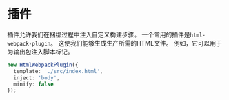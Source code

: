 # 插件

插件允许我们在捆绑过程中注入自定义构建步骤。
一个常用的插件是`html-webpack-plugin`。 这使我们能够生成生产所需的HTML文件。 例如，它可以用于为输出包注入脚本标记。

```typescript
new HtmlWebpackPlugin({
  template: './src/index.html',
  inject: 'body',
  minify: false
});
```

